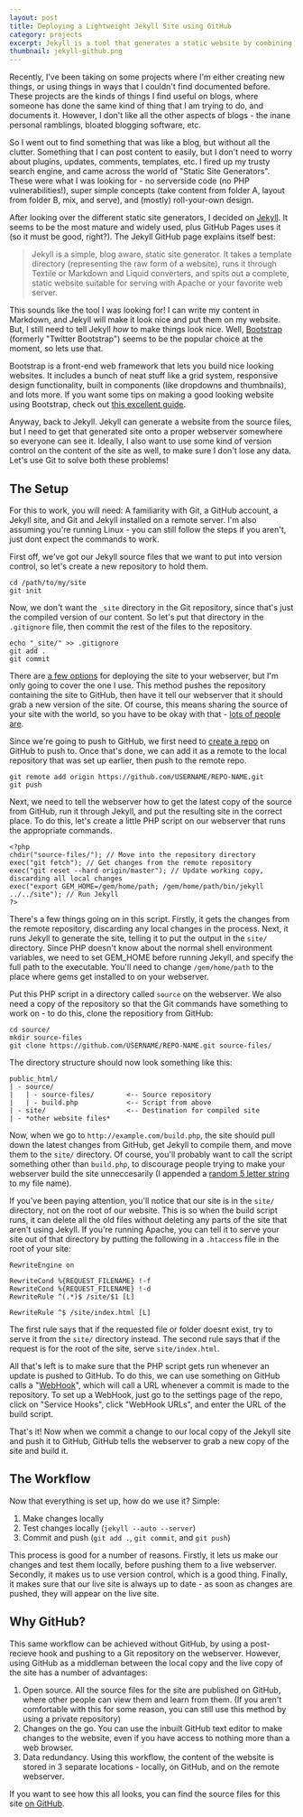 ```yaml
---
layout: post
title: Deploying a Lightweight Jekyll Site using GitHub
category: projects
excerpt: Jekyll is a tool that generates a static website by combining layout files with markdown content. I want an easy workflow where I can make changes to the site, test it locally, then update the live site. Using GitHub as the link between my local copy and the live copy has a number of advantages over other Jekyll deployment options.
thumbnail: jekyll-github.png
---
```

Recently, I've been taking on some projects where I'm either creating new things, or using things in ways that I couldn't find documented before. These projects are the kinds of things I find useful on blogs, where someone has done the same kind of thing that I am trying to do, and documents it. However, I don't like all the other aspects of blogs - the inane personal ramblings, bloated blogging software, etc.

So I went out to find something that was like a blog, but without all the clutter. Something that I can post content to easily, but I don't need to worry about plugins, updates, comments, templates, etc. I fired up my trusty search engine, and came across the world of "Static Site Generators". These were what I was looking for - no serverside code (no PHP vulnerabilities!), super simple concepts (take content from folder A, layout from folder B, mix, and serve), and (mostly) roll-your-own design.

After looking over the different static site generators, I decided on [Jekyll](https://github.com/mojombo/jekyll). It seems to be the most mature and widely used, plus GitHub Pages uses it (so it must be good, right?). The Jekyll GitHub page explains itself best:

> Jekyll is a simple, blog aware, static site generator. It takes a template directory (representing the raw form of a website), runs it through Textile or Markdown and Liquid converters, and spits out a complete, static website suitable for serving with Apache or your favorite web server.

This sounds like the tool I was looking for! I can write my content in Markdown, and Jekyll will make it look nice and put them on my website. But, I still need to tell Jekyll *how* to make things look nice. Well, [Bootstrap](http://twitter.github.com/bootstrap/) (formerly "Twitter Bootstrap") seems to be the popular choice at the moment, so lets use that.

Bootstrap is a front-end web framework that lets you build nice looking websites. It includes a bunch of neat stuff like a grid system, responsive design functionality, built in components (like dropdowns and thumbnails), and lots more. If you want some tips on making a good looking website using Bootstrap, check out [this excellent guide](http://24ways.org/2012/how-to-make-your-site-look-half-decent/).

Anyway, back to Jekyll. Jekyll can generate a website from the source files, but I need to get that generated site onto a proper webserver somewhere so everyone can see it. Ideally, I also want to use some kind of version control on the content of the site as well, to make sure I don't lose any data. Let's use Git to solve both these problems!

## The Setup

For this to work, you will need: A familiarity with Git, a GitHub account, a Jekyll site, and Git and Jekyll installed on a remote server. I'm also assuming you're running Linux - you can still follow the steps if you aren't, just dont expect the commands to work.

First off, we've got our Jekyll source files that we want to put into version control, so let's create a new repository to hold them.

	cd /path/to/my/site
	git init

Now, we don't want the `_site` directory in the Git repository, since that's just the compiled version of our content. So let's put that directory in the `.gitignore` file, then commit the rest of the files to the repository.

	echo "_site/" >> .gitignore
	git add .
	git commit

There are [a few options](https://github.com/mojombo/jekyll/wiki/Deployment) for deploying the site to your webserver, but I'm only going to cover the one I use. This method pushes the repository containing the site to GitHub, then have it tell our webserver that it should grab a new version of the site. Of course, this means sharing the source of your site with the world, so you have to be okay with that - [lots of people are](https://github.com/mojombo/jekyll/wiki/sites).

Since we're going to push to GitHub, we first need to [create a repo](https://help.github.com/articles/create-a-repo) on GitHub to push to. Once that's done, we can add it as a remote to the local repository that was set up earlier, then push to the remote repo.

	git remote add origin https://github.com/USERNAME/REPO-NAME.git
	git push

Next, we need to tell the webserver how to get the latest copy of the source from GitHub, run it through Jekyll, and put the resulting site in the correct place. To do this, let's create a little PHP script on our webserver that runs the appropriate commands.

	<?php
	chdir("source-files/"); // Move into the repository directory
	exec("git fetch"); // Get changes from the remote repository
	exec("git reset --hard origin/master"); // Update working copy, discarding all local changes
	exec("export GEM_HOME=/gem/home/path; /gem/home/path/bin/jekyll ../../site"); // Run Jekyll
	?>

There's a few things going on in this script. Firstly, it gets the changes from the remote repository, discarding any local changes in the process. Next, it runs Jekyll to generate the site, telling it to put the output in the `site/` directory. Since PHP doesn't know about the normal shell environment variables, we need to set GEM_HOME before running Jekyll, and specify the full path to the executable. You'll need to change `/gem/home/path` to the place where gems get installed to on your webserver.

Put this PHP script in a directory called `source` on the webserver. We also need a copy of the repository so that the Git commands have something to work on - to do this, clone the repositiory from GitHub:

	cd source/
	mkdir source-files
	git clone https://github.com/USERNAME/REPO-NAME.git source-files/

The directory structure should now look something like this:

	public_html/
	| - source/
	|   | - source-files/        <-- Source repository
	|   | - build.php            <-- Script from above
	| - site/                    <-- Destination for compiled site
	| - *other website files*

Now, when we go to `http://example.com/build.php`, the site should pull down the latest changes from GitHub, get Jekyll to compile them, and move them to the `site/` directory. Of course, you'll probably want to call the script something other than `build.php`, to discourage people trying to make your webserver build the site unneccesarily (I appended a [random 5 letter string](http://www.random.org/strings/?num=1&len=5&digits=on&loweralpha=on) to my file name).

If you've been paying attention, you'll notice that our site is in the `site/` directory, not on the root of our website. This is so when the build script runs, it can delete all the old files without deleting any parts of the site that aren't using Jekyll. If you're running Apache, you can tell it to serve your site out of that directory by putting the following in a `.htaccess` file in the root of your site:

	RewriteEngine on

	RewriteCond %{REQUEST_FILENAME} !-f
	RewriteCond %{REQUEST_FILENAME} !-d
	RewriteRule ^(.*)$ /site/$1 [L]

	RewriteRule ^$ /site/index.html [L]

The first rule says that if the requested file or folder doesnt exist, try to serve it from the `site/` directory instead. The second rule says that if the request is for the root of the site, serve `site/index.html`.

All that's left is to make sure that the PHP script gets run whenever an update is pushed to GitHub. To do this, we can use something on GitHub calls a "[WebHook](https://help.github.com/articles/post-receive-hooks)", which will call a URL whenever a commit is made to the repository. To set up a WebHook, just go to the settings page of the repo, click on "Service Hooks", click "WebHook URLs", and enter the URL of the build script.

That's it! Now when we commit a change to our local copy of the Jekyll site and push it to GitHub, GitHub tells the webserver to grab a new copy of the site and build it.

## The Workflow
Now that everything is set up, how do we use it? Simple:

1. Make changes locally
2. Test changes locally (`jekyll --auto --server`)
3. Commit and push (`git add .`, `git commit`, and `git push`)

This process is good for a number of reasons. Firstly, it lets us make our changes and test them locally, before pushing them to a live webserver. Secondly, it makes us to use version control, which is a good thing. Finally, it makes sure that our live site is always up to date - as soon as changes are pushed, they will appear on the live site.

## Why GitHub?
This same workflow can be achieved without GitHub, by using a post-recieve hook and pushing to a Git repository on the webserver. However, using GitHub as a middleman between the local copy and the live copy of the site has a number of advantages:

1. Open source. All the source files for the site are published on GitHub, where other people can view them and learn from them. (If you aren't comfortable with this for some reason, you can still use this method by using a private repository)
2. Changes on the go. You can use the inbuilt GitHub text editor to make changes to the website, even if you have access to nothing more than a web browser.
3. Data redundancy. Using this workflow, the content of the website is stored in 3 separate locations - locally, on GitHub, and on the remote webserver.

If you want to see how this all looks, you can find the source files for this site [on GitHub](https://github.com/cmrn/cameron.moon.net.au).